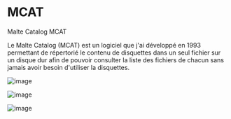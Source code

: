 # MCAT
Malte Catalog MCAT

Le Malte Catalog (MCAT) est un logiciel que j'ai développé en 1993 permettant de répertorié le contenu de disquettes dans un seul fichier sur un disque dur afin de pouvoir consulter la liste des fichiers de chacun sans jamais avoir besoin d'utiliser la disquettes.

![image](https://user-images.githubusercontent.com/11842176/145821843-70318d08-f2bb-43c3-b4cb-045892eb3607.png)

![image](https://user-images.githubusercontent.com/11842176/145821873-a71964fa-8537-463f-b30b-5551b0b6d065.png)

![image](https://user-images.githubusercontent.com/11842176/145821910-cf575591-e4a7-484b-87ff-c2a35bc234a9.png)
